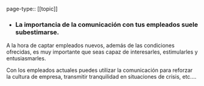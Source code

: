page-type:: [[topic]]
- ### La importancia de la comunicación con tus empleados suele subestimarse.

A la hora de captar empleados nuevos, además de las condiciones ofrecidas, es muy importante que seas capaz de interesarles, estimularles y entusiasmarles.

Con los empleados actuales puedes utilizar la comunicación para reforzar la cultura de empresa, transmitir tranquilidad en situaciones de crisis, etc....



